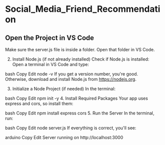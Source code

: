 # Social_Media_Friend_Recommendation
## Open the Project in VS Code
Make sure the server.js file is inside a folder. Open that folder in VS Code.

2. Install Node.js (if not already installed)
Check if Node.js is installed:
Open a terminal in VS Code and type:

bash
Copy
Edit
node -v
If you get a version number, you're good. Otherwise, download and install Node.js from https://nodejs.org.

3. Initialize a Node Project (if needed)
In the terminal:

bash
Copy
Edit
npm init -y
4. Install Required Packages
Your app uses express and cors, so install them:

bash
Copy
Edit
npm install express cors
5. Run the Server
In the terminal, run:

bash
Copy
Edit
node server.js
If everything is correct, you'll see:

arduino
Copy
Edit
Server running on http://localhost:3000
